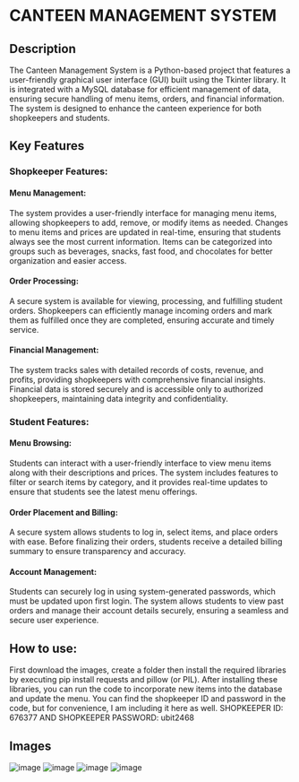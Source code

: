 # CANTEEN MANAGEMENT SYSTEM

## Description
The Canteen Management System is a Python-based project that features a user-friendly graphical user interface (GUI) built using the Tkinter library. It is integrated with a MySQL database for efficient management of data, ensuring secure handling of menu items, orders, and financial information. The system is designed to enhance the canteen experience for both shopkeepers and students.

## Key Features

### Shopkeeper Features:

#### Menu Management:
The system provides a user-friendly interface for managing menu items, allowing shopkeepers to add, remove, or modify items as needed. Changes to menu items and prices are updated in real-time, ensuring that students always see the most current information. Items can be categorized into groups such as beverages, snacks, fast food, and chocolates for better organization and easier access.

#### Order Processing:
A secure system is available for viewing, processing, and fulfilling student orders. Shopkeepers can efficiently manage incoming orders and mark them as fulfilled once they are completed, ensuring accurate and timely service.

#### Financial Management:
The system tracks sales with detailed records of costs, revenue, and profits, providing shopkeepers with comprehensive financial insights. Financial data is stored securely and is accessible only to authorized shopkeepers, maintaining data integrity and confidentiality.

### Student Features:

#### Menu Browsing:
Students can interact with a user-friendly interface to view menu items along with their descriptions and prices. The system includes features to filter or search items by category, and it provides real-time updates to ensure that students see the latest menu offerings.

#### Order Placement and Billing:
A secure system allows students to log in, select items, and place orders with ease. Before finalizing their orders, students receive a detailed billing summary to ensure transparency and accuracy.

#### Account Management:
Students can securely log in using system-generated passwords, which must be updated upon first login. The system allows students to view past orders and manage their account details securely, ensuring a seamless and secure user experience.

## How to use:
First download the images, create a folder then install the required libraries by executing pip install requests and pillow (or PIL). After installing these libraries, you can run the code to incorporate new items into the database and update the menu. You can find the shopkeeper ID and password in the code, but for convenience, I am including it here as well.
SHOPKEEPER ID: 676377 AND SHOPKEEPER PASSWORD: ubit2468

## Images
![image](https://github.com/user-attachments/assets/181b5852-092f-4ff5-8afb-b8390d0703e2)
![image](https://github.com/user-attachments/assets/c92de1c5-5be8-4dc4-beae-cfaab07a964d)
![image](https://github.com/user-attachments/assets/538ea2ad-3c9e-411d-8606-3fb5b8cec7a8)
![image](https://github.com/user-attachments/assets/820ef290-4f78-4860-9d6f-7902e889419a)







